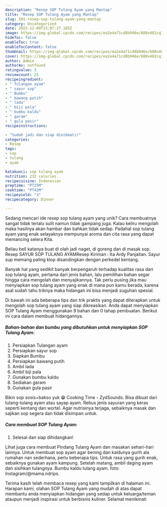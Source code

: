 ```yaml
---
description: "Resep SOP Tulang Ayam yang Mantap"
title: "Resep SOP Tulang Ayam yang Mantap"
slug: 501-resep-sop-tulang-ayam-yang-mantap
category: Uncategorized
date: 2022-12-09T13:07:27.185Z
image: https://img-global.cpcdn.com/recipes/ea2e4a71cd8b946e/680x482cq70/sop-tulang-ayam-foto-resep-utama.jpg
hideToc: false
enableToc: true
enableTocContent: false
thumbnail: https://img-global.cpcdn.com/recipes/ea2e4a71cd8b946e/680x482cq70/sop-tulang-ayam-foto-resep-utama.jpg
cover: https://img-global.cpcdn.com/recipes/ea2e4a71cd8b946e/680x482cq70/sop-tulang-ayam-foto-resep-utama.jpg
author: Admin
authorAv: notfound
ratingvalue: 3
reviewcount: 25
recipeingredient:
- " Tulangan ayam"
- " sayur sop"
- " Bumbu"
- " bawang putih"
- " lada"
- " biji pala"
- " bumbu kaldu"
- " garam"
- " gula pasir"
recipeinstructions:

- "Sudah jadi dan siap dinikmati!"
categories:
- Resep
tags:
- sop
- tulang
- ayam

katakunci: sop tulang ayam 
nutrition: 232 calories
recipecuisine: Indonesian
preptime: "PT25M"
cooktime: "PT42M"
recipeyield: "3"
recipecategory: Dinner

---
```





Sedang mencari ide resep sop tulang ayam yang unik? Cara membuatnya sangat tidak terlalu sulit namun tidak gampang juga. Kalau keliru mengolah maka hasilnya akan hambar dan bahkan tidak sedap. Padahal sop tulang ayam yang enak selayaknya mempunyai aroma dan cita rasa yang dapat memancing selera Kita.





Beliau beli katanya buat di olah jadi naget, di goreng dan di masak sop. Resep SAYUR SOP TULANG AYAMResep Kiriman : Ita Ardy Panjaitan. Sayur sup memang paling klop disandingkan dengan perkedel kentang.

Banyak hal yang sedikit banyak berpengaruh terhadap kualitas rasa dari sop tulang ayam, pertama dari jenis bahan, lalu pemilihan bahan segar hingga cara mengolah dan menyajikannya. Tak perlu pusing jika mau menyiapkan sop tulang ayam yang enak di mana pun kamu berada, karena asal sudah tahu triknya maka hidangan ini bisa menjadi suguhan spesial.






Di bawah ini ada beberapa tips dan trik praktis yang dapat diterapkan untuk mengolah sop tulang ayam yang siap dikreasikan. Anda dapat menyiapkan SOP Tulang Ayam menggunakan 9 bahan dan 0 tahap pembuatan. Berikut ini cara dalam membuat hidangannya.

<!--inarticleads1-->

##### Bahan-bahan dan bumbu yang dibutuhkan untuk menyiapkan SOP Tulang Ayam:

1. Persiapkan  Tulangan ayam
1. Persiapkan  sayur sop
1. Siapkan  Bumbu
1. Persiapkan  bawang putih
1. Ambil  lada
1. Ambil  biji pala
1. Gunakan  bumbu kaldu
1. Sediakan  garam
1. Gunakan  gula pasir


Bikin sop sosis+bakso yuk 😁 Cooking Time - ZydSounds. Bisa dibuat dari tulang-tulang ayam atau sayap ayam. Rebus jenis sayuran yang keras seperti kentang dan wortel. Agar nutrisinya terjaga, sebaiknya masak dan sajikan sop segera dan tidak disimpan untuk. 

<!--inarticleads2-->

##### Cara membuat SOP Tulang Ayam:


1. Selesai dan siap dihidangkan!

Lihat juga cara membuat Pindang Tulang Ayam dan masakan sehari-hari lainnya. Untuk membuat sop ayam agar bening dan kaldunya gurih ala rumahan nan sederhana, perlu beberapa tips. Untuk rasa yang gurih enak, sebaiknya gunakan ayam kampung. Setelah matang, ambil daging ayam dan sisihkan tulangnya. Bumbu kaldu tulang ayam. foto: Instagram/@mama.ndrips. 

Terima kasih telah membaca resep yang kami tampilkan di halaman ini. Harapan kami, olahan SOP Tulang Ayam yang mudah di atas dapat membantu anda menyiapkan hidangan yang sedap untuk keluarga/teman ataupun menjadi inspirasi untuk berbisnis kuliner. Selamat menikmati

